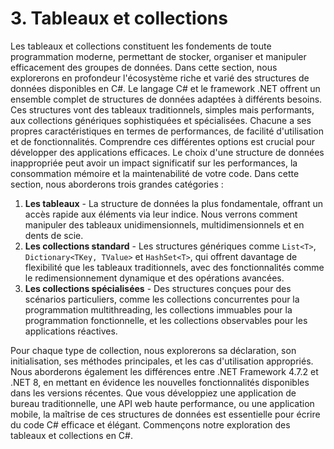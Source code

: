 # 3. Tableaux et collections

Les tableaux et collections constituent les fondements de toute programmation moderne, permettant de stocker, organiser et manipuler efficacement des groupes de données. Dans cette section, nous explorerons en profondeur l'écosystème riche et varié des structures de données disponibles en C#.
Le langage C# et le framework .NET offrent un ensemble complet de structures de données adaptées à différents besoins. Ces structures vont des tableaux traditionnels, simples mais performants, aux collections génériques sophistiquées et spécialisées. Chacune a ses propres caractéristiques en termes de performances, de facilité d'utilisation et de fonctionnalités.
Comprendre ces différentes options est crucial pour développer des applications efficaces. Le choix d'une structure de données inappropriée peut avoir un impact significatif sur les performances, la consommation mémoire et la maintenabilité de votre code.
Dans cette section, nous aborderons trois grandes catégories :
1. **Les tableaux** - La structure de données la plus fondamentale, offrant un accès rapide aux éléments via leur indice. Nous verrons comment manipuler des tableaux unidimensionnels, multidimensionnels et en dents de scie.
2. **Les collections standard** - Les structures génériques comme `List<T>`, `Dictionary<TKey, TValue>` et `HashSet<T>`, qui offrent davantage de flexibilité que les tableaux traditionnels, avec des fonctionnalités comme le redimensionnement dynamique et des opérations avancées.
3. **Les collections spécialisées** - Des structures conçues pour des scénarios particuliers, comme les collections concurrentes pour la programmation multithreading, les collections immuables pour la programmation fonctionnelle, et les collections observables pour les applications réactives.

Pour chaque type de collection, nous explorerons sa déclaration, son initialisation, ses méthodes principales, et les cas d'utilisation appropriés. Nous aborderons également les différences entre .NET Framework 4.7.2 et .NET 8, en mettant en évidence les nouvelles fonctionnalités disponibles dans les versions récentes.
Que vous développiez une application de bureau traditionnelle, une API web haute performance, ou une application mobile, la maîtrise de ces structures de données est essentielle pour écrire du code C# efficace et élégant.
Commençons notre exploration des tableaux et collections en C#.
